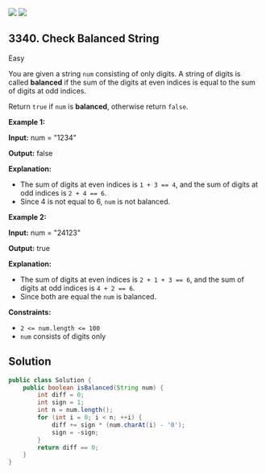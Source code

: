 [![](https://img.shields.io/github/stars/javadev/LeetCode-in-Java?label=Stars&style=flat-square)](https://github.com/javadev/LeetCode-in-Java)
[![](https://img.shields.io/github/forks/javadev/LeetCode-in-Java?label=Fork%20me%20on%20GitHub%20&style=flat-square)](https://github.com/javadev/LeetCode-in-Java/fork)

## 3340\. Check Balanced String

Easy

You are given a string `num` consisting of only digits. A string of digits is called **balanced** if the sum of the digits at even indices is equal to the sum of digits at odd indices.

Return `true` if `num` is **balanced**, otherwise return `false`.

**Example 1:**

**Input:** num = "1234"

**Output:** false

**Explanation:**

*   The sum of digits at even indices is `1 + 3 == 4`, and the sum of digits at odd indices is `2 + 4 == 6`.
*   Since 4 is not equal to 6, `num` is not balanced.

**Example 2:**

**Input:** num = "24123"

**Output:** true

**Explanation:**

*   The sum of digits at even indices is `2 + 1 + 3 == 6`, and the sum of digits at odd indices is `4 + 2 == 6`.
*   Since both are equal the `num` is balanced.

**Constraints:**

*   `2 <= num.length <= 100`
*   `num` consists of digits only

## Solution

```java
public class Solution {
    public boolean isBalanced(String num) {
        int diff = 0;
        int sign = 1;
        int n = num.length();
        for (int i = 0; i < n; ++i) {
            diff += sign * (num.charAt(i) - '0');
            sign = -sign;
        }
        return diff == 0;
    }
}
```